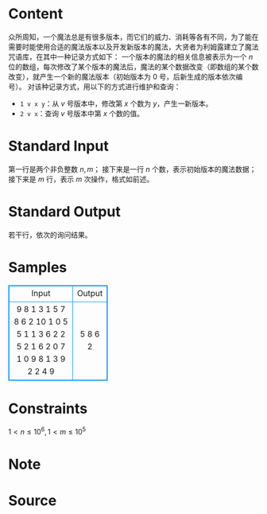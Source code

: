 
# Content

众所周知，一个魔法总是有很多版本，而它们的威力、消耗等各有不同，为了能在需要时能使用合适的魔法版本以及开发新版本的魔法，大贤者为利姆露建立了魔法咒语库，在其中一种记录方式如下：
一个版本的魔法的相关信息被表示为一个 $n$ 位的数组，每次修改了某个版本的魔法后，魔法的某个数据改变（即数组的某个数改变），就产生一个新的魔法版本（初始版本为 $0$ 号，后新生成的版本依次编号）。
对该种记录方式，用以下的方式进行维护和查询：
- $\texttt{1 v x y}$：从 $v$ 号版本中，修改第 $x$ 个数为 $y$，产生一新版本。
- $\texttt{2 v x}$：查询 $v$ 号版本中第 $x$ 个数的值。

# Standard Input

第一行是两个非负整数 $n,m$；
接下来是一行 $n$ 个数，表示初始版本的魔法数据；
接下来是 $m$ 行，表示 $m$ 次操作，格式如前述。

# Standard Output

若干行，依次的询问结果。

# Samples

<style>
        table,table tr th, table tr td { border:1px solid #0094ff; }
        table { width: 200px; min-height: 25px; line-height: 25px; text-align: center; border-collapse: collapse;}   
    </style>
<table>
	<tr>
		<td>Input</td>
		<td>Output</td>
	</tr>
<tr><td>9 8
1 3 1 5 7 8 6 2 10 
1 0 5 5
1 1 3 6
2 2 5
2 1 6
2 0 7
1 0 9 8
1 3 9 2
2 4 9
</td><td>5
8
6
2
</td></tr></table>


# Constraints

$1<n\le10^6,1<m\le10^5$

# Note



# Source


